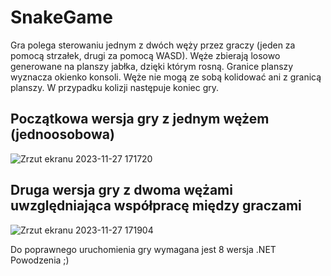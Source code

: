 # SnakeGame
Gra polega sterowaniu jednym z dwóch węży przez graczy (jeden za pomocą strzałek, drugi za pomocą WASD). Węże zbierają losowo generowane na planszy jabłka, dzięki którym rosną. Granice planszy wyznacza okienko konsoli. Węże nie mogą ze sobą kolidować ani z granicą planszy. W przypadku kolizji następuje koniec gry.

## Początkowa wersja gry z jednym wężem (jednoosobowa)
![Zrzut ekranu 2023-11-27 171720](https://github.com/konradcz2001/SnakeGame/assets/72301741/8535c4a9-8dcc-4684-8b01-da44953d136f)

## Druga wersja gry z dwoma wężami uwzględniająca współpracę między graczami
![Zrzut ekranu 2023-11-27 171904](https://github.com/konradcz2001/SnakeGame/assets/72301741/f1ca48a6-74db-4380-99c9-a0d0ce0f06ee)

Do poprawnego uruchomienia gry wymagana jest 8 wersja .NET
Powodzenia ;)
